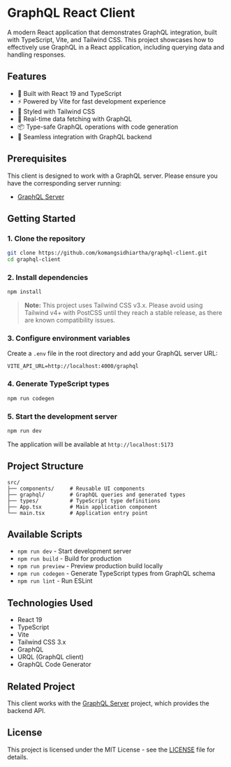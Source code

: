 # GraphQL React Client

A modern React application that demonstrates GraphQL integration, built with TypeScript, Vite, and Tailwind CSS. This project showcases how to effectively use GraphQL in a React application, including querying data and handling responses.

## Features

- 🚀 Built with React 19 and TypeScript
- ⚡ Powered by Vite for fast development experience
- 🎨 Styled with Tailwind CSS
- 🔄 Real-time data fetching with GraphQL
- 📦 Type-safe GraphQL operations with code generation
- 🔗 Seamless integration with GraphQL backend

## Prerequisites

This client is designed to work with a GraphQL server. Please ensure you have the corresponding server running:

- [GraphQL Server](https://github.com/komangsidhiartha/graphql-server)

## Getting Started

### 1. Clone the repository

```bash
git clone https://github.com/komangsidhiartha/graphql-client.git
cd graphql-client
```

### 2. Install dependencies

```bash
npm install
```

> **Note:** This project uses Tailwind CSS v3.x. Please avoid using Tailwind v4+ with PostCSS until they reach a stable release, as there are known compatibility issues.

### 3. Configure environment variables

Create a `.env` file in the root directory and add your GraphQL server URL:

```env
VITE_API_URL=http://localhost:4000/graphql
```

### 4. Generate TypeScript types

```bash
npm run codegen
```

### 5. Start the development server

```bash
npm run dev
```

The application will be available at `http://localhost:5173`

## Project Structure

```
src/
├── components/     # Reusable UI components
├── graphql/        # GraphQL queries and generated types
├── types/          # TypeScript type definitions
├── App.tsx         # Main application component
└── main.tsx        # Application entry point
```

## Available Scripts

- `npm run dev` - Start development server
- `npm run build` - Build for production
- `npm run preview` - Preview production build locally
- `npm run codegen` - Generate TypeScript types from GraphQL schema
- `npm run lint` - Run ESLint

## Technologies Used

- React 19
- TypeScript
- Vite
- Tailwind CSS 3.x
- GraphQL
- URQL (GraphQL client)
- GraphQL Code Generator

## Related Project

This client works with the [GraphQL Server](https://github.com/komangsidhiartha/graphql-server) project, which provides the backend API.

## License

This project is licensed under the MIT License - see the [LICENSE](LICENSE) file for details.
